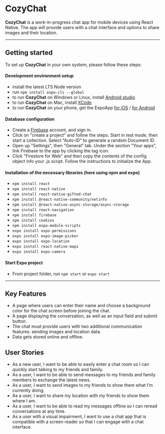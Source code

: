 # CozyChat

**CozyChat** is a work-in-progress chat app for mobile devices using React Native. The app will provide users with a chat interface and options to share images and their location.

---

## Getting started
To set up **CozyChat** in your own system, please follow these steps:
#### **Development environment setup**
- install the latest LTS Node version
- run  `npm install expo-cli --global`
- to run **CozyChat** on Windows or Linux, install [Android studio](https://developer.android.com/studio) 
- to run **CozyChat** on Mac, install [XCode](https://developer.apple.com/xcode/) 
- to run **CozyChat** on your phone, get the ExpoApp [for iOS](https://apps.apple.com/de/app/expo-go/id982107779) / 
     [for Android](https://play.google.com/store/apps/details?id=host.exp.exponent&hl=en_US&gl=US)
#### **Database configuration**
- Create a [Firebase](https://firebase.google.com/) account, and sign in.
- Click on "create a project" and follow the steps. Start in test mode, then start a collection. Select "Auto-ID" to generate a random Document ID.
- Open up "Settings", then "General" tab. Under the section "Your apps", link Firebase to the app by clicking the tag icon.
- Click "Firestore for Web" and then copy the contents of the config object info your .js script. Follow the instructions to initialize the App.

#### **Installation of the necessary libraries (here using npm and expo)**
- `npm install react`
- `npm install react-native`
- `npm install react-native-gifted-chat`
- `npm install @react-native-community/netinfo`
- `npm install @react-native-async-storage/async-storage`
- `npm install react-navigation`
- `npm install firebase`
- `npm install cookies`
- `npm install expo-module-scripts`
- `expo install expo-permissions`
- `expo install expo-image-picker`
- `expo install expo-location`
- `expo install react-native-maps`
- `expo install expo-camera`

#### **Start Expo project**
- From project folder, run `npm start` or `expo start`

---


## Key Features
- A page where users can enter their name and choose a background color for the chat screen before joining the chat.
- A page displaying the conversation, as well as an input field and submit button.
- The chat must provide users with two additional communication features: sending images and location data.
- Data gets stored online and offline.


## User Stories
- As a new user, I want to be able to easily enter a chat room so I can quickly start talking to my
friends and family.
- As a user, I want to be able to send messages to my friends and family members to exchange
the latest news.
- As a user, I want to send images to my friends to show them what I’m currently doing.
- As a user, I want to share my location with my friends to show them where I am.
- As a user, I want to be able to read my messages offline so I can reread conversations at any
time.
- As a user with a visual impairment, I want to use a chat app that is compatible with a screen
reader so that I can engage with a chat interface.